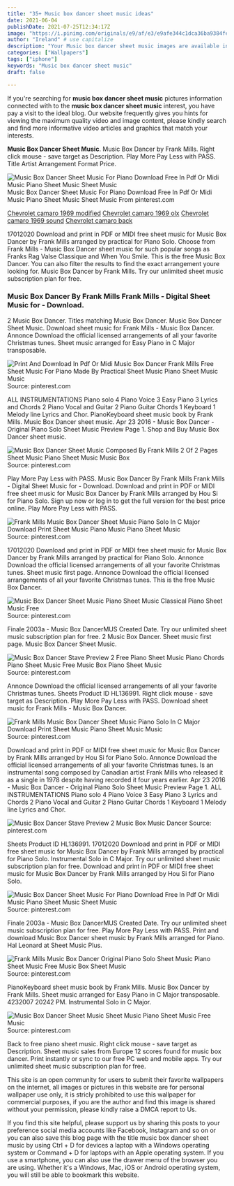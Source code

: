 ```yaml
---
title: "35+ Music box dancer sheet music ideas"
date: 2021-06-04
publishDate: 2021-07-25T12:34:17Z
image: "https://i.pinimg.com/originals/e9/af/e3/e9afe344c1dca36ba9384fe1bc59daf1.jpg"
author: "Ireland" # use capitalize
description: "Your Music box dancer sheet music images are available in this site. Music box dancer sheet music are a topic that is being searched for and liked by netizens today. You can Get the Music box dancer sheet music files here. Find and Download all free photos."
categories: ["Wallpapers"]
tags: ["iphone"]
keywords: "Music box dancer sheet music"
draft: false

---
```


If you're searching for **music box dancer sheet music** pictures information connected with to the **music box dancer sheet music** interest, you have pay a visit to the ideal  blog.  Our website frequently  gives you  hints  for viewing  the maximum  quality video and image  content, please kindly search and find more informative video articles and graphics  that match your interests.

**Music Box Dancer Sheet Music**. Music Box Dancer by Frank Mills. Right click mouse - save target as Description. Play More Pay Less with PASS. Title Artist Arrangement Format Price.

![Music Box Dancer Sheet Music For Piano Download Free In Pdf Or Midi Music Piano Sheet Music Sheet Music](https://i.pinimg.com/originals/26/eb/75/26eb75cf3dde026f7d50c9aa11b3f0bb.png "Music Box Dancer Sheet Music For Piano Download Free In Pdf Or Midi Music Piano Sheet Music Sheet Music")
Music Box Dancer Sheet Music For Piano Download Free In Pdf Or Midi Music Piano Sheet Music Sheet Music From pinterest.com

[Chevrolet camaro 1969 modified](/chevrolet-camaro-1969-modified/)
[Chevrolet camaro 1969 olx](/chevrolet-camaro-1969-olx/)
[Chevrolet camaro 1969 sound](/chevrolet-camaro-1969-sound/)
[Chevrolet camaro back](/chevrolet-camaro-back/)

17012020 Download and print in PDF or MIDI free sheet music for Music Box Dancer by Frank Mills arranged by practical for Piano Solo. Choose from Frank Mills - Music Box Dancer sheet music for such popular songs as Franks Rag Valse Classique and When You Smile. This is the free Music Box Dancer. You can also filter the results to find the exact arrangement youre looking for. Music Box Dancer by Frank Mills. Try our unlimited sheet music subscription plan for free.

### Music Box Dancer By Frank Mills Frank Mills - Digital Sheet Music for - Download.

2 Music Box Dancer. Titles matching Music Box Dancer. Music Box Dancer Sheet Music. Download sheet music for Frank Mills - Music Box Dancer. Annonce Download the official licensed arrangements of all your favorite Christmas tunes. Sheet music arranged for Easy Piano in C Major transposable.


![Print And Download In Pdf Or Midi Music Box Dancer Frank Mills Free Sheet Music For Piano Made By Practical Sheet Music Piano Sheet Music Music](https://i.pinimg.com/originals/4a/3e/94/4a3e9409bfdbae83b57ab193f86938d7.png "Print And Download In Pdf Or Midi Music Box Dancer Frank Mills Free Sheet Music For Piano Made By Practical Sheet Music Piano Sheet Music Music")
Source: pinterest.com

ALL INSTRUMENTATIONS Piano solo 4 Piano Voice 3 Easy Piano 3 Lyrics and Chords 2 Piano Vocal and Guitar 2 Piano Guitar Chords 1 Keyboard 1 Melody line Lyrics and Chor. PianoKeyboard sheet music book by Frank Mills. Music Box Dancer sheet music. Apr 23 2016 - Music Box Dancer - Original Piano Solo Sheet Music Preview Page 1. Shop and Buy Music Box Dancer sheet music.

![Music Box Dancer Sheet Music Composed By Frank Mills 2 Of 2 Pages Sheet Music Piano Sheet Music Music Box](https://i.pinimg.com/originals/3a/db/5d/3adb5d2ea37cee4ecf4297226c147b73.png "Music Box Dancer Sheet Music Composed By Frank Mills 2 Of 2 Pages Sheet Music Piano Sheet Music Music Box")
Source: pinterest.com

Play More Pay Less with PASS. Music Box Dancer By Frank Mills Frank Mills - Digital Sheet Music for - Download. Download and print in PDF or MIDI free sheet music for Music Box Dancer by Frank Mills arranged by Hou Si for Piano Solo. Sign up now or log in to get the full version for the best price online. Play More Pay Less with PASS.

![Frank Mills Music Box Dancer Sheet Music Piano Solo In C Major Download Print Sheet Music Piano Music Piano Sheet Music](https://i.pinimg.com/originals/ba/e9/11/bae911d64af8abd58af16f6160e721ea.gif "Frank Mills Music Box Dancer Sheet Music Piano Solo In C Major Download Print Sheet Music Piano Music Piano Sheet Music")
Source: pinterest.com

17012020 Download and print in PDF or MIDI free sheet music for Music Box Dancer by Frank Mills arranged by practical for Piano Solo. Annonce Download the official licensed arrangements of all your favorite Christmas tunes. Sheet music first page. Annonce Download the official licensed arrangements of all your favorite Christmas tunes. This is the free Music Box Dancer.

![Music Box Dancer Sheet Music Piano Sheet Music Classical Piano Sheet Music Free](https://i.pinimg.com/originals/7b/83/f1/7b83f11d4c33a2fdd274296c3f269f0c.png "Music Box Dancer Sheet Music Piano Sheet Music Classical Piano Sheet Music Free")
Source: pinterest.com

Finale 2003a - Music Box DancerMUS Created Date. Try our unlimited sheet music subscription plan for free. 2 Music Box Dancer. Sheet music first page. Music Box Dancer Sheet Music.

![Music Box Dancer Stave Preview 2 Free Piano Sheet Music Piano Chords Piano Sheet Music Free Music Box Piano Sheet Music](https://i.pinimg.com/originals/a0/5d/a8/a05da8394e594cea1e30d6ad769d7d92.png "Music Box Dancer Stave Preview 2 Free Piano Sheet Music Piano Chords Piano Sheet Music Free Music Box Piano Sheet Music")
Source: pinterest.com

Annonce Download the official licensed arrangements of all your favorite Christmas tunes. Sheets Product ID HL136991. Right click mouse - save target as Description. Play More Pay Less with PASS. Download sheet music for Frank Mills - Music Box Dancer.

![Frank Mills Music Box Dancer Sheet Music Piano Solo In C Major Download Print Sheet Music Piano Sheet Music Music](https://i.pinimg.com/originals/45/cb/bd/45cbbd9aeffd5477eb93eb7e39dcf77c.gif "Frank Mills Music Box Dancer Sheet Music Piano Solo In C Major Download Print Sheet Music Piano Sheet Music Music")
Source: pinterest.com

Download and print in PDF or MIDI free sheet music for Music Box Dancer by Frank Mills arranged by Hou Si for Piano Solo. Annonce Download the official licensed arrangements of all your favorite Christmas tunes. Is an instrumental song composed by Canadian artist Frank Mills who released it as a single in 1978 despite having recorded it four years earlier. Apr 23 2016 - Music Box Dancer - Original Piano Solo Sheet Music Preview Page 1. ALL INSTRUMENTATIONS Piano solo 4 Piano Voice 3 Easy Piano 3 Lyrics and Chords 2 Piano Vocal and Guitar 2 Piano Guitar Chords 1 Keyboard 1 Melody line Lyrics and Chor.

![Music Box Dancer Stave Preview 2 Music Box Music Dancer](https://i.pinimg.com/originals/c7/ed/8f/c7ed8fb929b16a2c673965e461c98389.png "Music Box Dancer Stave Preview 2 Music Box Music Dancer")
Source: pinterest.com

Sheets Product ID HL136991. 17012020 Download and print in PDF or MIDI free sheet music for Music Box Dancer by Frank Mills arranged by practical for Piano Solo. Instrumental Solo in C Major. Try our unlimited sheet music subscription plan for free. Download and print in PDF or MIDI free sheet music for Music Box Dancer by Frank Mills arranged by Hou Si for Piano Solo.

![Music Box Dancer Sheet Music For Piano Download Free In Pdf Or Midi Music Piano Sheet Music Sheet Music](https://i.pinimg.com/originals/26/eb/75/26eb75cf3dde026f7d50c9aa11b3f0bb.png "Music Box Dancer Sheet Music For Piano Download Free In Pdf Or Midi Music Piano Sheet Music Sheet Music")
Source: pinterest.com

Finale 2003a - Music Box DancerMUS Created Date. Try our unlimited sheet music subscription plan for free. Play More Pay Less with PASS. Print and download Music Box Dancer sheet music by Frank Mills arranged for Piano. Hal Leonard at Sheet Music Plus.

![Frank Mills Music Box Dancer Original Piano Solo Sheet Music Piano Sheet Music Free Music Box Sheet Music](https://i.pinimg.com/originals/31/d4/e7/31d4e75ba937cda7cc2dd8c1bdc92230.png "Frank Mills Music Box Dancer Original Piano Solo Sheet Music Piano Sheet Music Free Music Box Sheet Music")
Source: pinterest.com

PianoKeyboard sheet music book by Frank Mills. Music Box Dancer by Frank Mills. Sheet music arranged for Easy Piano in C Major transposable. 4232007 20242 PM. Instrumental Solo in C Major.

![Music Box Dancer Sheet Music Sheet Music Piano Sheet Music Free Music](https://i.pinimg.com/originals/e9/af/e3/e9afe344c1dca36ba9384fe1bc59daf1.jpg "Music Box Dancer Sheet Music Sheet Music Piano Sheet Music Free Music")
Source: pinterest.com

Back to free piano sheet music. Right click mouse - save target as Description. Sheet music sales from Europe 12 scores found for music box dancer. Print instantly or sync to our free PC web and mobile apps. Try our unlimited sheet music subscription plan for free.

This site is an open community for users to submit their favorite wallpapers on the internet, all images or pictures in this website are for personal wallpaper use only, it is stricly prohibited to use this wallpaper for commercial purposes, if you are the author and find this image is shared without your permission, please kindly raise a DMCA report to Us.

If you find this site helpful, please support us by sharing this posts to your preference social media accounts like Facebook, Instagram and so on or you can also save this blog page with the title music box dancer sheet music by using Ctrl + D for devices a laptop with a Windows operating system or Command + D for laptops with an Apple operating system. If you use a smartphone, you can also use the drawer menu of the browser you are using. Whether it's a Windows, Mac, iOS or Android operating system, you will still be able to bookmark this website.
